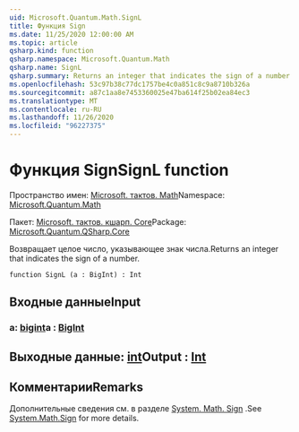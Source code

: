 ```yaml
---
uid: Microsoft.Quantum.Math.SignL
title: Функция Sign
ms.date: 11/25/2020 12:00:00 AM
ms.topic: article
qsharp.kind: function
qsharp.namespace: Microsoft.Quantum.Math
qsharp.name: SignL
qsharp.summary: Returns an integer that indicates the sign of a number.
ms.openlocfilehash: 53c97b38c77dc1757be4c0a851c8c9a8710b326a
ms.sourcegitcommit: a87c1aa8e7453360025e47ba614f25b02ea84ec3
ms.translationtype: MT
ms.contentlocale: ru-RU
ms.lasthandoff: 11/26/2020
ms.locfileid: "96227375"
---
```

# <a name="signl-function"></a><span data-ttu-id="1078d-102">Функция Sign</span><span class="sxs-lookup"><span data-stu-id="1078d-102">SignL function</span></span>

<span data-ttu-id="1078d-103">Пространство имен: [Microsoft. тактов. Math](xref:Microsoft.Quantum.Math)</span><span class="sxs-lookup"><span data-stu-id="1078d-103">Namespace: [Microsoft.Quantum.Math](xref:Microsoft.Quantum.Math)</span></span>

<span data-ttu-id="1078d-104">Пакет: [Microsoft. тактов. кшарп. Core](https://nuget.org/packages/Microsoft.Quantum.QSharp.Core)</span><span class="sxs-lookup"><span data-stu-id="1078d-104">Package: [Microsoft.Quantum.QSharp.Core](https://nuget.org/packages/Microsoft.Quantum.QSharp.Core)</span></span>


<span data-ttu-id="1078d-105">Возвращает целое число, указывающее знак числа.</span><span class="sxs-lookup"><span data-stu-id="1078d-105">Returns an integer that indicates the sign of a number.</span></span>

```qsharp
function SignL (a : BigInt) : Int
```


## <a name="input"></a><span data-ttu-id="1078d-106">Входные данные</span><span class="sxs-lookup"><span data-stu-id="1078d-106">Input</span></span>

### <a name="a--bigint"></a><span data-ttu-id="1078d-107">a: [bigint](xref:microsoft.quantum.lang-ref.bigint)</span><span class="sxs-lookup"><span data-stu-id="1078d-107">a : [BigInt](xref:microsoft.quantum.lang-ref.bigint)</span></span>





## <a name="output--int"></a><span data-ttu-id="1078d-108">Выходные данные: [int](xref:microsoft.quantum.lang-ref.int)</span><span class="sxs-lookup"><span data-stu-id="1078d-108">Output : [Int](xref:microsoft.quantum.lang-ref.int)</span></span>



## <a name="remarks"></a><span data-ttu-id="1078d-109">Комментарии</span><span class="sxs-lookup"><span data-stu-id="1078d-109">Remarks</span></span>

<span data-ttu-id="1078d-110">Дополнительные сведения см. в разделе [System. Math. Sign](https://docs.microsoft.com/dotnet/api/system.math.sign) .</span><span class="sxs-lookup"><span data-stu-id="1078d-110">See [System.Math.Sign](https://docs.microsoft.com/dotnet/api/system.math.sign) for more details.</span></span>